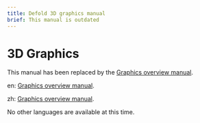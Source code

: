 ```yaml
---
title: Defold 3D graphics manual
brief: This manual is outdated
---
```


# 3D Graphics

This manual has been replaced by the [Graphics overview manual](/docs/en/manuals/graphics).

en: [Graphics overview manual](/docs/en/manuals/graphics).

zh: [Graphics overview manual](/docs/zh/manuals/graphics).

No other languages are available at this time.
